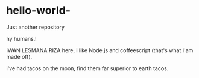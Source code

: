 # hello-world-
Just another repository

hy humans.!

IWAN LESMANA RIZA here, i like  Node.js and coffeescript (that's what I'am made off).

i've had tacos on the moon, find them far superior to earth tacos.
